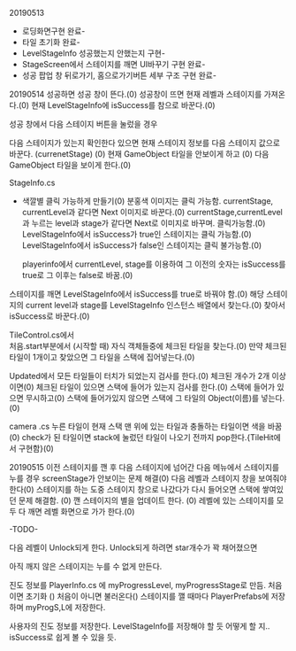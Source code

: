 20190513
- 로딩화면구현 완료-
- 타일 초기화 완료-
- LevelStageInfo 성공했는지 안했는지 구현-
- StageScreen에서 스테이지를 깨면 UI바꾸기 구현 완료-
- 성공 팝업 창 뒤로가기, 홈으로가기버튼 세부 구조 구현 완료-


20190514
성공하면 성공 창이 뜬다.(0)
  성공창이 뜨면 현재 레벨과 스테이지를 가져온다.(0)
  현재 LevelStageInfo에 isSuccess를 참으로 바꾼다.(0)
  
성공 창에서 다음 스테이지 버튼을 눌렀을 경우
  
  다음 스테이지가 있는지 확인한다 
  있으면 
    현재 스테이지 정보를 다음 스테이지 값으로 바꾼다. (currenetStage) (0)
    현재 GameObject 타일을 안보이게 하고 (0)
    다음 GameObject 타일을 보이게 한다.(0)
    
StageInfo.cs 
- 색깔별 클릭 가능하게 만들기(0)
  분홍색 이미지는 클릭 가능함. currentStage, currentLevel과 같다면 Next 이미지로 바꾼다.(0)
  currentStage,currentLevel과 누르는 level과 stage가 같다면 Next로 이미지로 바꾸며. 클릭가능함.(0)
  LevelStageInfo에서 isSuccess가 true인 스테이지는 클릭 가능함.(0)
  LevelStageInfo에서 isSuccess가 false인 스테이지는 클릭 불가능함.(0)
  
  playerinfo에서 currentLevel, stage를 이용하여 그 이전의 숫자는 isSuccess를 true로 그 이후는 false로 바꿈.(0)
  
  
스테이지를 깨면 LevelStageInfo에서 isSuccess를 true로 바꿔야 함.(0)
  해당 스테이지의 current level과 stage를 LevelStageInfo 인스턴스 배열에서 찾는다.(0)
  찾아서 isSuccess로 바꾼다.(0)
  




TileControl.cs에서  
처음.start부분에서 (시작할 때) 자식 객체들중에 체크된 타일을 찾는다.(0)
만약 체크된 타일이 1개이고 찾았으면 그 타일을 스택에 집어넣는다.(0)

Updated에서
모든 타일들이 터치가 되었는지 검사를 한다.(0)
체크된 개수가 2개 이상이면(0)
체크된 타일이 있으면  스택에 들어가 있는지 검사를 한다.(0)
스택에 들어가 있으면 무시하고(0)
스택에 들어가있지 않으면 스택에 그 타일의 Object(이름)를 넣는다.(0)

camera .cs
누른 타일이 현재 스택 맨 위에 있는 타일과 충돌하는 타일이면 색을 바꿈(0)
check가 된 타일이면 stack에 눌렀던 타일이 나오기 전까지 pop한다.{TileHit에서 구현함}(0)

20190515
이전 스테이지를 깬 후 다음 스테이지에 넘어간 다음 메뉴에서 스테이지를 누를 경우 screenStage가 안보이는 문제 해결(0)
다음 레벨과 스테이지 창을 보여줘야 한다(0)
스테이지를 하는 도중 스테이지 창으로 나갔다가 다시 들어오면 스택에 쌓여있던 문제 해결함. (0)
깬 스테이지의 별을 업데이트 한다. (0)
레벨에 있는 스테이지를 모두 다 깨면 레벨 화면으로 가가 한다.(0)


-TODO-

다음 레벨이 Unlock되게 한다.
	Unlock되게 하려면 star개수가 꽉 채어졌으면 

아직 깨지 않은 스테이지는 누를 수 없게 만든다.

진도 정보를 PlayerInfo.cs 에  myProgressLevel, myProgressStage로 만듬.
  처음이면 초기화 ()
  처음이 아니면 불러온다()
  스테이지를 깰 때마다 PlayerPrefabs에 저장하며 myProgS,L에 저장한다.

사용자의 진도 정보를 저장한다. LevelStageInfo를 저장해야 할 듯 어떻게 할 지..
 isSuccess로 쉽게 볼 수 있을 듯.

